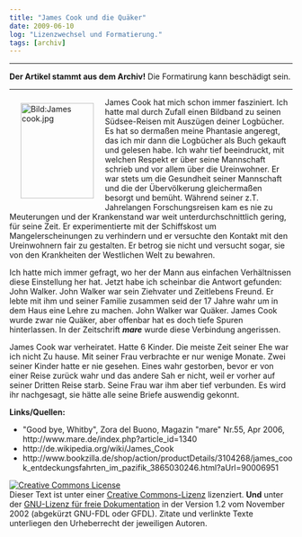 ```yaml
---
title: "James Cook und die Quäker"
date: 2009-06-10
log: "Lizenzwechsel und Formatierung."
tags: [archiv]
---
```

<hr><b>Der Artikel stammt aus dem Archiv!</b> Die Formatirung kann beschädigt sein.<hr>
<a href="http://upload.wikimedia.org/wikipedia/commons/8/8b/James_cook.jpg"><img alt="Bild:James cook.jpg"  src="http://upload.wikimedia.org/wikipedia/commons/8/8b/James_cook.jpg"  width="130" height="170"  align="left"  vspace="10" hspace="20">
</a>
James Cook hat mich schon immer fasziniert. Ich hatte mal durch Zufall einen Bildband zu seinen Südsee-Reisen mit Auszügen deiner Logbücher. Es hat so dermaßen meine Phantasie angeregt, das ich mir dann die Logbücher als Buch gekauft und gelesen habe. Ich wahr tief beeindruckt, mit welchen Respekt er über seine Mannschaft schrieb und vor allem über die Ureinwohner.
<!--break-->
Er war stets um die Gesundheit seiner Mannschaft und die der Übervölkerung gleichermaßen besorgt und bemüht. Während seiner z.T. Jahrelangen Forschungsreisen kam es nie zu Meuterungen und der Krankenstand war weit unterdurchschnittlich gering, für seine Zeit. Er experimentierte mit der Schiffskost um Mangelerscheinungen zu verhindern und er versuchte den Kontakt mit den Ureinwohnern fair zu gestalten. Er betrog sie nicht und versucht sogar, sie von den Krankheiten der Westlichen Welt zu bewahren.


<p>
Ich hatte mich immer gefragt, wo her der Mann aus einfachen Verhältnissen diese Einstellung her hat. Jetzt habe ich scheinbar die Antwort gefunden: John Walker. John Walker war sein Ziehvater und Zeitlebens Freund. Er lebte mit ihm und seiner Familie zusammen seid der 17 Jahre wahr um in dem Haus eine Lehre zu machen. John Walker war Quäker. James Cook wurde zwar nie Quäker, aber offenbar hat es doch tiefe Spuren hinterlassen. In der Zeitschrift <i><b>mare</b></i> wurde diese Verbindung angerissen. 
</p>
<p>
James Cook war verheiratet. Hatte 6 Kinder. Die meiste Zeit seiner Ehe war ich nicht Zu hause. Mit seiner Frau verbrachte er nur wenige Monate. Zwei seiner Kinder hatte er nie gesehen. Eines wahr gestorben, bevor er von einer Reise zurück wahr und das andere Sah er nicht, weil er vorher auf seiner Dritten Reise starb. Seine Frau war ihm aber tief verbunden. Es wird ihr nachgesagt, sie hätte alle seine Briefe auswendig gekonnt. 
</p>

<b>Links/Quellen:</b>
<ul>
<li>"Good bye, Whitby", Zora del Buono, Magazin "mare" Nr.55, Apr 2006,  http://www.mare.de/index.php?article_id=1340 </li>
<li>http://de.wikipedia.org/wiki/James_Cook </li>
<li>http://www.bookzilla.de/shop/action/productDetails/3104268/james_cook_entdeckungsfahrten_im_pazifik_3865030246.html?aUrl=90006951 </li>
</ul>

 <a rel="license" href="http://creativecommons.org/licenses/by-sa/3.0/de/"><img alt="Creative Commons License" style="border-width:0" src="http://i.creativecommons.org/l/by-sa/3.0/de/88x31.png" /></a><br />Dieser <span xmlns:dc="http://purl.org/dc/elements/1.1/" href="http://purl.org/dc/dcmitype/Text" rel="dc:type">Text</span> ist unter einer <a rel="license" href="http://creativecommons.org/licenses/by-sa/3.0/de/">Creative Commons-Lizenz</a> lizenziert. <b>Und</b> unter der <a href="http://de.wikipedia.org/wiki/GFDL">GNU-Lizenz für freie Dokumentation</a> in der Version 1.2 vom November 2002 (abgekürzt GNU-FDL oder GFDL). Zitate und verlinkte Texte unterliegen den Urheberrecht der jeweiligen Autoren.
